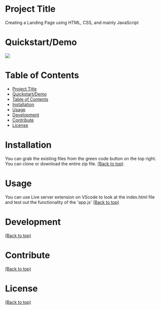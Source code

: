 # Project Title
Creating a Landing Page using HTML, CSS, and mainly JavaScript
# Quickstart/Demo
![](https://github.com/bishwarupdey/landing-page/blob/main/LandingPageDemo.gif)
# Table of Contents

- [Project Title](#project-title)
- [Quickstart/Demo](#quickstartdemo)
- [Table of Contents](#table-of-contents)
- [Installation](#installation)
- [Usage](#usage)
- [Development](#development)
- [Contribute](#contribute)
- [License](#license)

# Installation
 You can grab the existing files from the green code button on the top right. You can clone or download the entire zip file.
[(Back to top)](#table-of-contents)


# Usage
You can use Live server extension on VScode to look at the index.html file and test out the functionality of the 'app.js'
[(Back to top)](#table-of-contents)

# Development

[(Back to top)](#table-of-contents)

# Contribute
[(Back to top)](#table-of-contents)

# License
[(Back to top)](#table-of-contents)